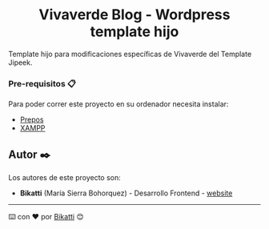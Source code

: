 <h1 align="center">
Vivaverde Blog - Wordpress template hijo
</h1>
Template hijo para modificaciones específicas de Vivaverde del Template Jipeek.

### Pre-requisitos 📋

Para poder correr este proyecto en su ordenador necesita instalar:

- [Prepos](https://prepros.io/)
- [XAMPP](https://www.apachefriends.org/es/index.html)


## Autor ✒️

Los autores de este proyecto son:

* **Bikatti** (María Sierra Bohorquez) - Desarrollo Frontend - [website](https://bikatti.com)

---
⌨️ con ❤️ por [Bikatti](https://github.com/bikatti) 😊
